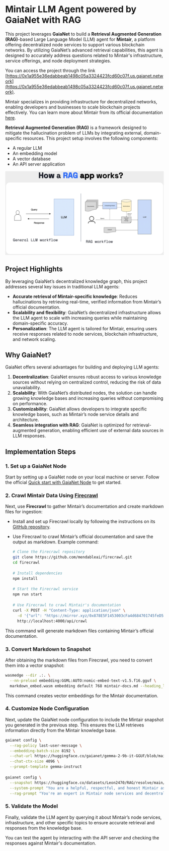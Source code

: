 # Mintair LLM Agent powered by GaiaNet with RAG

This project leverages **GaiaNet** to build a **Retrieval Augmented Generation (RAG)**-based Large Language Model (LLM) agent for **Mintair**, a platform offering decentralized node services to support various blockchain networks. By utilizing GaiaNet’s advanced retrieval capabilities, this agent is designed to accurately address questions related to Mintair's infrastructure, service offerings, and node deployment strategies.

You can access the project through the link [https://0x1a955e36edabbeab1498c05a3324423fcd60c07f.us.gaianet.network](https://0x1a955e36edabbeab1498c05a3324423fcd60c07f.us.gaianet.network).

Mintair specializes in providing infrastructure for decentralized networks, enabling developers and businesses to scale blockchain projects effectively. You can learn more about Mintair from its official documentation [here](https://mirror.xyz/0x878E5F1453003cFa4d684701745feD5d563fFF77).

**Retrieval Augmented Generation (RAG)** is a framework designed to mitigate the hallucination problem of LLMs by integrating external, domain-specific resources. This project setup involves the following components:

- A regular LLM
- An embedding model
- A vector database
- An API server application

![Alt text](image-1.png)

## Project Highlights

By leveraging GaiaNet’s decentralized knowledge graph, this project addresses several key issues in traditional LLM agents:

- **Accurate retrieval of Mintair-specific knowledge**: Reduces hallucinations by retrieving real-time, verified information from Mintair’s official documentation.
- **Scalability and flexibility**: GaiaNet’s decentralized infrastructure allows the LLM agent to scale with increasing queries while maintaining domain-specific accuracy.
- **Personalization**: The LLM agent is tailored for Mintair, ensuring users receive responses related to node services, blockchain infrastructure, and network scaling.

## Why GaiaNet?

GaiaNet offers several advantages for building and deploying LLM agents:

1. **Decentralization**: GaiaNet ensures robust access to various knowledge sources without relying on centralized control, reducing the risk of data unavailability.
2. **Scalability**: With GaiaNet’s distributed nodes, the solution can handle growing knowledge bases and increasing queries without compromising on performance.
3. **Customizability**: GaiaNet allows developers to integrate specific knowledge bases, such as Mintair’s node service details and architecture.
4. **Seamless integration with RAG**: GaiaNet is optimized for retrieval-augmented generation, enabling efficient use of external data sources in LLM responses.

## Implementation Steps

### 1. Set up a GaiaNet Node
Start by setting up a GaiaNet node on your local machine or server. Follow the official [Quick start with GaiaNet Node](https://docs.gaianet.ai/node-guide/quick-start) to get started.

### 2. Crawl Mintair Data Using [Firecrawl](https://www.firecrawl.dev/)

Next, use **Firecrawl** to gather Mintair’s documentation and create markdown files for ingestion:

- Install and set up Firecrawl locally by following the instructions on its [GitHub repository](https://github.com/mendableai/firecrawl/tree/main).
- Use Firecrawl to crawl Mintair’s official documentation and save the output as markdown. Example command:

  ```bash
  # Clone the Firecrawl repository
  git clone https://github.com/mendableai/firecrawl.git
  cd firecrawl

  # Install dependencies
  npm install

  # Start the Firecrawl service
  npm run start

  # Use Firecrawl to crawl Mintair's documentation
  curl -X POST -H "Content-Type: application/json" \
    -d '{"url": "https://mirror.xyz/0x878E5F1453003cFa4d684701745feD5d563fFF77", "outputFormat": "markdown"}' \
    http://localhost:4000/api/crawl
  ```

This command will generate markdown files containing Mintair’s official documentation.

### 3. Convert Markdown to Snapshot

After obtaining the markdown files from Firecrawl, you need to convert them into a vector snapshot:

```bash
wasmedge --dir .:. \
  --nn-preload embedding:GGML:AUTO:nomic-embed-text-v1.5.f16.gguf \
  markdown_embed.wasm embedding default 768 mintair-docs.md --heading_level 2 --ctx_size 4096 --maximum_context_length 2048
```

This command creates vector embeddings for the Mintair documentation.

### 4. Customize Node Configuration

Next, update the GaiaNet node configuration to include the Mintair snapshot you generated in the previous step. This ensures the LLM retrieves information directly from the Mintair knowledge base.

```bash
gaianet config \
  --rag-policy last-user-message \
  --embedding-batch-size 8192 \
  --chat-url https://huggingface.co/gaianet/gemma-2-9b-it-GGUF/blob/main/gemma-2-9b-it-Q5_K_M.gguf \
  --chat-ctx-size 4096 \
  --prompt-template gemma-instruct

gaianet config \
  --snapshot https://huggingface.co/datasets/Leon2470/RAG/resolve/main/Mintair-8962106312010627-2024-09-29-16-01-15.snapshot \
  --system-prompt "You are a helpful, respectful, and honest Mintair assistant. You're an expert in node services and decentralized network infrastructure, and you always answer questions with clarity." \
  --rag-prompt "You're an expert in Mintair node services and decentralized network infrastructure. Use the following context to answer the user's question.\n"
```

### 5. Validate the Model

Finally, validate the LLM agent by querying it about Mintair’s node services, infrastructure, and other specific topics to ensure accurate retrieval and responses from the knowledge base.

You can test the agent by interacting with the API server and checking the responses against Mintair's documentation.